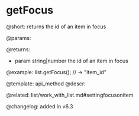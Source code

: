 getFocus
=============

@short: returns the id of an item in focus


@params:


@returns:
- param	string|number      the id of an item in focus


@example:
list.getFocus(); // -> "item_id"


@template: api_method
@descr:


@related: list/work_with_list.md#settingfocusonitem


@changelog:
added in v6.3

